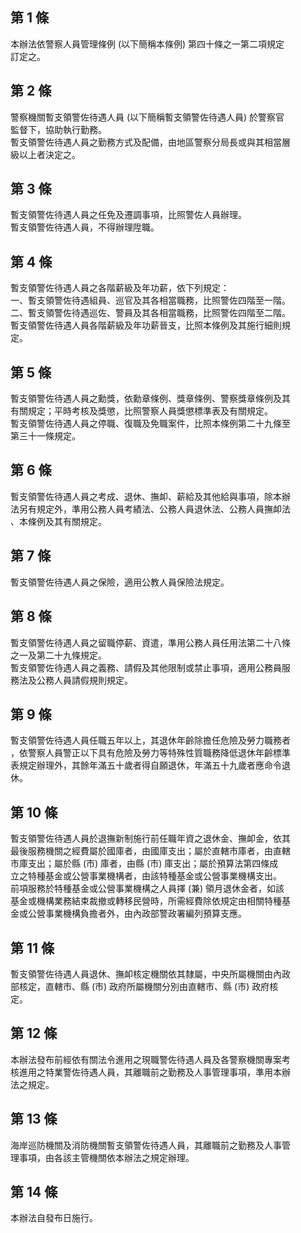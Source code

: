 第 1 條
-------
本辦法依警察人員管理條例 (以下簡稱本條例) 第四十條之一第二項規定  
訂定之。

第 2 條
-------
警察機關暫支領警佐待遇人員 (以下簡稱暫支領警佐待遇人員) 於警察官  
監督下，協助執行勤務。  
暫支領警佐待遇人員之勤務方式及配備，由地區警察分局長或與其相當層  
級以上者決定之。

第 3 條
-------
暫支領警佐待遇人員之任免及遷調事項，比照警佐人員辦理。  
暫支領警佐待遇人員，不得辦理陞職。

第 4 條
-------
暫支領警佐待遇人員之各階薪級及年功薪，依下列規定：  
一、暫支領警佐待遇組員、巡官及其各相當職務，比照警佐四階至一階。  
二、暫支領警佐待遇巡佐、警員及其各相當職務，比照警佐四階至二階。  
暫支領警佐待遇人員各階薪級及年功薪晉支，比照本條例及其施行細則規  
定。

第 5 條
-------
暫支領警佐待遇人員之勳獎，依勳章條例、獎章條例、警察獎章條例及其  
有關規定；平時考核及獎懲，比照警察人員獎懲標準表及有關規定。  
暫支領警佐待遇人員之停職、復職及免職案件，比照本條例第二十九條至  
第三十一條規定。

第 6 條
-------
暫支領警佐待遇人員之考成、退休、撫卹、薪給及其他給與事項，除本辦  
法另有規定外，準用公務人員考績法、公務人員退休法、公務人員撫卹法  
、本條例及其有關規定。

第 7 條
-------
暫支領警佐待遇人員之保險，適用公教人員保險法規定。

第 8 條
-------
暫支領警佐待遇人員之留職停薪、資遣，準用公務人員任用法第二十八條  
之一及第二十九條規定。  
暫支領警佐待遇人員之義務、請假及其他限制或禁止事項，適用公務員服  
務法及公務人員請假規則規定。

第 9 條
-------
暫支領警佐待遇人員任職五年以上，其退休年齡除擔任危險及勞力職務者  
，依警察人員警正以下具有危險及勞力等特殊性質職務降低退休年齡標準  
表規定辦理外，其餘年滿五十歲者得自願退休，年滿五十九歲者應命令退  
休。

第 10 條
--------
暫支領警佐待遇人員於退撫新制施行前任職年資之退休金、撫卹金，依其  
最後服務機關之經費屬於國庫者，由國庫支出；屬於直轄市庫者，由直轄  
市庫支出；屬於縣 (市) 庫者，由縣 (市) 庫支出；屬於預算法第四條成  
立之特種基金或公營事業機構者，由該特種基金或公營事業機構支出。  
前項服務於特種基金或公營事業機構之人員擇 (兼) 領月退休金者，如該  
基金或機構業務結束裁撤或轉移民營時，所需經費除依規定由相關特種基  
金或公營事業機構負擔者外，由內政部警政署編列預算支應。

第 11 條
--------
暫支領警佐待遇人員退休、撫卹核定機關依其隸屬，中央所屬機關由內政  
部核定，直轄市、縣 (市) 政府所屬機關分別由直轄市、縣 (市) 政府核  
定。

第 12 條
--------
本辦法發布前經依有關法令進用之現職警佐待遇人員及各警察機關專案考  
核進用之特業警佐待遇人員，其離職前之勤務及人事管理事項，準用本辦  
法之規定。

第 13 條
--------
海岸巡防機關及消防機關暫支領警佐待遇人員，其離職前之勤務及人事管  
理事項，由各該主管機關依本辦法之規定辦理。

第 14 條
--------
本辦法自發布日施行。

